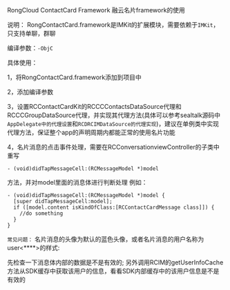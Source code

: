 RongCloud ContactCard Framework
融云名片framework的使用

说明：
RongContactCard.framework是IMKit的扩展模块，需要依赖于`IMKit`，只支持单聊，群聊

编译参数：`-ObjC`


具体使用：

1，将RongContactCard.framework添加到项目中

2，添加编译参数

3，设置RCContactCardKit的RCCCContactsDataSource代理和RCCCGroupDataSource代理，并实现其代理方法(具体可以参考sealtalk源码中`AppDelegate中的代理设置`和`RCDRCIMDataSource的代理实现`)，建议在单例类中实现代理方法，保证整个app的声明周期内都能正常的使用名片功能

4，名片消息的点击事件处理，需要在RCConversationviewController的子类中重写

```
- (void)didTapMessageCell:(RCMessageModel *)model
```
方法，并对model里面的消息体进行判断处理
例如：

```
- (void)didTapMessageCell:(RCMessageModel *)model {
  [super didTapMessageCell:model];
  if ([model.content isKindOfClass:[RCContactCardMessage class]]) {
    //do something
  }
}
```


`常见问题：`
名片消息的头像为默认的蓝色头像，或者名片消息的用户名称为user<****>的样式:

先检查一下消息体内部的数据是不是有效的;
另外调用RCIM的getUserInfoCache方法从SDK缓存中获取该用户的信息，看看SDK内部缓存中的该用户信息是不是有效的